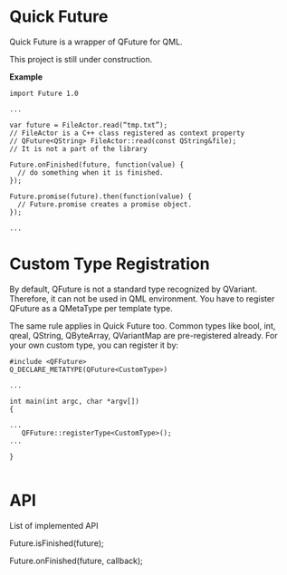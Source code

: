 Quick Future
============

Quick Future is a wrapper of QFuture for QML.

This project is still under construction.

**Example**

```
import Future 1.0

...

var future = FileActor.read(“tmp.txt”);
// FileActor is a C++ class registered as context property
// QFuture<QString> FileActor::read(const QString&file);
// It is not a part of the library

Future.onFinished(future, function(value) {
  // do something when it is finished.
});

Future.promise(future).then(function(value) {
  // Future.promise creates a promise object.
});

...

```

Custom Type Registration
========================

By default, QFuture<T> is not a standard type recognized by QVariant.
Therefore, it can not be used in QML environment.
You have to register QFuture<T> as a QMetaType per template type.

The same rule applies in Quick Future too.
Common types like bool, int, qreal, QString, QByteArray, QVariantMap are pre-registered already.
For your own custom type, you can register it by:

```
#include <QFFuture>
Q_DECLARE_METATYPE(QFuture<CustomType>)

...

int main(int argc, char *argv[])
{

...
   QFFuture::registerType<CustomType>();
...

}


```


API
===

List of implemented API

Future.isFinished(future);

Future.onFinished(future, callback);